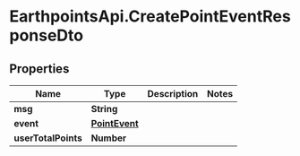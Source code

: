 # EarthpointsApi.CreatePointEventResponseDto

## Properties

Name | Type | Description | Notes
------------ | ------------- | ------------- | -------------
**msg** | **String** |  | 
**event** | [**PointEvent**](PointEvent.md) |  | 
**userTotalPoints** | **Number** |  | 


